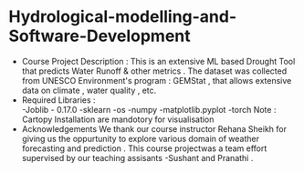 # Hydrological-modelling-and-Software-Development
* Course Project Description : 
This is an extensive ML based Drought Tool that predicts Water Runoff & other metrics . The dataset was collected from UNESCO Environment's program :  GEMStat , that allows extensive data on climate , water quality , etc.  
* Required Libraries :  
-Joblib - 0.17.0 
-sklearn
-os
-numpy 
-matplotlib.pyplot 
-torch
Note : Cartopy Installation are mandotory for visualisation
* Acknowledgements 
We thank our course instructor Rehana Sheikh for giving us the oppurtunity to explore various domain of weather forecasting and prediction . This course projectwas a team effort supervised by our teaching assisants -Sushant and Pranathi .   
